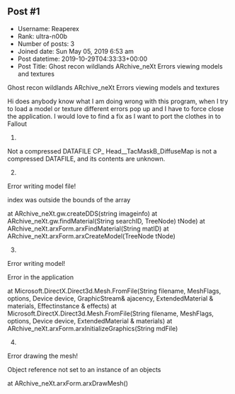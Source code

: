 ## Post #1
- Username: Reaperex
- Rank: ultra-n00b
- Number of posts: 3
- Joined date: Sun May 05, 2019 6:53 am
- Post datetime: 2019-10-29T04:33:33+00:00
- Post Title: Ghost recon wildlands ARchive_neXt Errors viewing models and textures

Ghost recon wildlands ARchive_neXt Errors viewing models and textures

Hi does anybody know what I am doing wrong with this program, when I try to load a model or texture different errors pop up and I have to force close the application. I would love to find a fix as I want to port the clothes in to Fallout 

1.
Not a compressed DATAFILE
CP_ Head__TacMaskB_DiffuseMap is not a compressed DATAFILE, and its contents are unknown.

2.
Error writing model file!

index was outside the bounds of the array

   at ARchive_neXt.gw.createDDS(string imageinfo)
   at ARchive_neXt.gw.findMaterial(String searchID, TreeNode)
tNode)
    at ARchive_neXt.arxForm.arxFindMaterial(String matID)
   at ARchive_neXt.arxForm.arxCreateModel(TreeNode tNode)

3.

Error writing model!

Error in the application

  at Microsoft.DirectX.Direct3d.Mesh.FromFile(String filename,
MeshFlags, options, Device device, GraphicStream&
ajacency, ExtendedMaterial & materials, Effectinstance &
effects)
   at Microsoft.DirectX.Direct3d.Mesh.FromFile(String filename,
MeshFlags, options, Device device, ExtendedMaterial &
materials)
  at ARchive_neXt.arxForm.arxInitializeGraphics(String mdFile)

4.

Error drawing the mesh!

Object reference not set to an instance of an objects 

  at ARchive_neXt.arxForm.arxDrawMesh()
